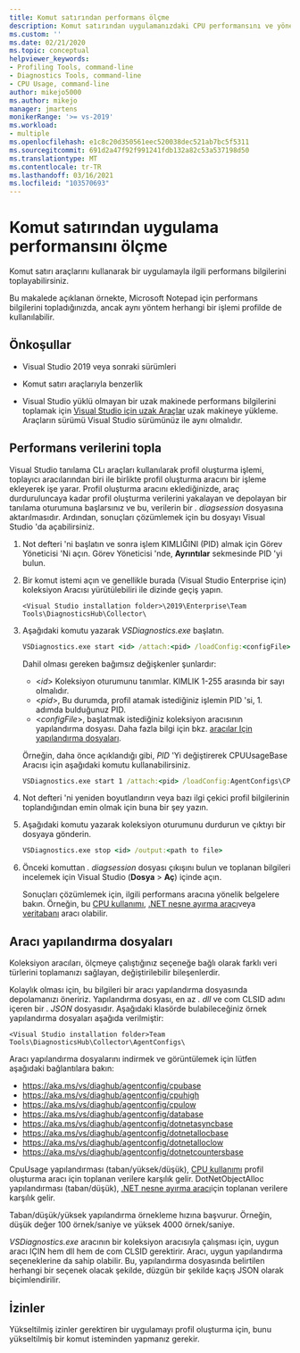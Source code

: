 ```yaml
---
title: Komut satırından performans ölçme
description: Komut satırından uygulamanızdaki CPU performansını ve yönetilen bellek kullanımını ölçün.
ms.custom: ''
ms.date: 02/21/2020
ms.topic: conceptual
helpviewer_keywords:
- Profiling Tools, command-line
- Diagnostics Tools, command-line
- CPU Usage, command-line
author: mikejo5000
ms.author: mikejo
manager: jmartens
monikerRange: '>= vs-2019'
ms.workload:
- multiple
ms.openlocfilehash: e1c8c20d350561eec520038dec521ab7bc5f5311
ms.sourcegitcommit: 691d2a47f92f991241fdb132a82c53a537198d50
ms.translationtype: MT
ms.contentlocale: tr-TR
ms.lasthandoff: 03/16/2021
ms.locfileid: "103570693"
---
```

# <a name="measure-application-performance-from-the-command-line"></a>Komut satırından uygulama performansını ölçme

Komut satırı araçlarını kullanarak bir uygulamayla ilgili performans bilgilerini toplayabilirsiniz.

Bu makalede açıklanan örnekte, Microsoft Notepad için performans bilgilerini topladığınızda, ancak aynı yöntem herhangi bir işlemi profilde de kullanılabilir.

## <a name="prerequisites"></a>Önkoşullar

* Visual Studio 2019 veya sonraki sürümleri

* Komut satırı araçlarıyla benzerlik

* Visual Studio yüklü olmayan bir uzak makinede performans bilgilerini toplamak için [Visual Studio için uzak Araçlar](https://visualstudio.microsoft.com/downloads#remote-tools-for-visual-studio-2019) uzak makineye yükleme. Araçların sürümü Visual Studio sürümünüz ile aynı olmalıdır.

## <a name="collect-performance-data"></a>Performans verilerini topla

Visual Studio tanılama CLı araçları kullanılarak profil oluşturma işlemi, toplayıcı aracılarından biri ile birlikte profil oluşturma aracını bir işleme ekleyerek işe yarar. Profil oluşturma aracını eklediğinizde, araç durduruluncaya kadar profil oluşturma verilerini yakalayan ve depolayan bir tanılama oturumuna başlarsınız ve bu, verilerin bir *. diagsession* dosyasına aktarılmasıdır. Ardından, sonuçları çözümlemek için bu dosyayı Visual Studio 'da açabilirsiniz.

1. Not defteri 'ni başlatın ve sonra işlem KIMLIĞINI (PID) almak için Görev Yöneticisi 'Ni açın. Görev Yöneticisi 'nde, **Ayrıntılar** sekmesinde PID 'yi bulun.

1. Bir komut istemi açın ve genellikle burada (Visual Studio Enterprise için) koleksiyon Aracısı yürütülebiliri ile dizinde geçiş yapın.

   ```<Visual Studio installation folder>\2019\Enterprise\Team Tools\DiagnosticsHub\Collector\```

1. Aşağıdaki komutu yazarak *VSDiagnostics.exe* başlatın.

   ```cmd
   VSDiagnostics.exe start <id> /attach:<pid> /loadConfig:<configFile>
   ```

   Dahil olması gereken bağımsız değişkenler şunlardır:

   * \<*id*> Koleksiyon oturumunu tanımlar. KIMLIK 1-255 arasında bir sayı olmalıdır.
   * \<*pid*>, Bu durumda, profil atamak istediğiniz işlemin PID 'si, 1. adımda bulduğunuz PID.
   * \<*configFile*>, başlatmak istediğiniz koleksiyon aracısının yapılandırma dosyası. Daha fazla bilgi için bkz. [aracılar Için yapılandırma dosyaları](#config_file).

   Örneğin, daha önce açıklandığı gibi, *PID* 'Yi değiştirerek CPUUsageBase Aracısı için aşağıdaki komutu kullanabilirsiniz.

   ```cmd
   VSDiagnostics.exe start 1 /attach:<pid> /loadConfig:AgentConfigs\CPUUsageLow.json
   ```

1. Not defteri 'ni yeniden boyutlandırın veya bazı ilgi çekici profil bilgilerinin toplandığından emin olmak için buna bir şey yazın.

1. Aşağıdaki komutu yazarak koleksiyon oturumunu durdurun ve çıktıyı bir dosyaya gönderin.

   ```cmd
   VSDiagnostics.exe stop <id> /output:<path to file>
   ```

1. Önceki komuttan *. diagsession* dosyası çıkışını bulun ve toplanan bilgileri incelemek için Visual Studio (**Dosya**  >  **Aç**) içinde açın.

   Sonuçları çözümlemek için, ilgili performans aracına yönelik belgelere bakın. Örneğin, bu [CPU kullanımı](../profiling/cpu-usage.md), [.NET nesne ayırma aracı](../profiling/dotnet-alloc-tool.md)veya [veritabanı](../profiling/analyze-database.md) aracı olabilir.

## <a name="agent-configuration-files"></a><a name="config_file"></a> Aracı yapılandırma dosyaları

Koleksiyon aracıları, ölçmeye çalıştığınız seçeneğe bağlı olarak farklı veri türlerini toplamanızı sağlayan, değiştirilebilir bileşenlerdir.

Kolaylık olması için, bu bilgileri bir aracı yapılandırma dosyasında depolamanızı öneririz. Yapılandırma dosyası, en az *. dll* ve com CLSID adını içeren bir *. JSON* dosyasıdır. Aşağıdaki klasörde bulabileceğiniz örnek yapılandırma dosyaları aşağıda verilmiştir:

```<Visual Studio installation folder>Team Tools\DiagnosticsHub\Collector\AgentConfigs\```

Aracı yapılandırma dosyalarını indirmek ve görüntülemek için lütfen aşağıdaki bağlantılara bakın:

- https://aka.ms/vs/diaghub/agentconfig/cpubase
- https://aka.ms/vs/diaghub/agentconfig/cpuhigh
- https://aka.ms/vs/diaghub/agentconfig/cpulow
- https://aka.ms/vs/diaghub/agentconfig/database
- https://aka.ms/vs/diaghub/agentconfig/dotnetasyncbase
- https://aka.ms/vs/diaghub/agentconfig/dotnetallocbase
- https://aka.ms/vs/diaghub/agentconfig/dotnetalloclow
- https://aka.ms/vs/diaghub/agentconfig/dotnetcountersbase

CpuUsage yapılandırması (taban/yüksek/düşük), [CPU kullanımı](../profiling/cpu-usage.md) profil oluşturma aracı için toplanan verilere karşılık gelir.
DotNetObjectAlloc yapılandırması (taban/düşük), [.NET nesne ayırma aracı](../profiling/dotnet-alloc-tool.md)için toplanan verilere karşılık gelir.

Taban/düşük/yüksek yapılandırma örnekleme hızına başvurur. Örneğin, düşük değer 100 örnek/saniye ve yüksek 4000 örnek/saniye.

*VSDiagnostics.exe* aracının bir koleksiyon aracısıyla çalışması için, uygun aracı IÇIN hem dll hem de com CLSID gerektirir. Aracı, uygun yapılandırma seçeneklerine da sahip olabilir. Bu, yapılandırma dosyasında belirtilen herhangi bir seçenek olacak şekilde, düzgün bir şekilde kaçış JSON olarak biçimlendirilir.

## <a name="permissions"></a>İzinler

Yükseltilmiş izinler gerektiren bir uygulamayı profil oluşturma için, bunu yükseltilmiş bir komut isteminden yapmanız gerekir.
